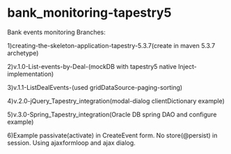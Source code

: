 # bank_monitoring-tapestry5
Bank events monitoring
Branches:

1)creating-the-skeleton-application-tapestry-5.3.7(create in maven 5.3.7 archetype)

2)v.1.0-List-events-by-Deal-(mockDB with tapestry5 native Inject-implementation)

3)v.1.1-ListDealEvents-(used gridDataSource-paging-sorting)

4)v.2.0-jQuery_Tapestry_integration(modal-dialog clientDictionary example)

5)v.3.0-Spring_Tapestry_integration(Oracle DB spring DAO and configure example)

6)Example passivate(activate) in CreateEvent form. No store(@persist) in session. Using ajaxformloop and ajax dialog.
